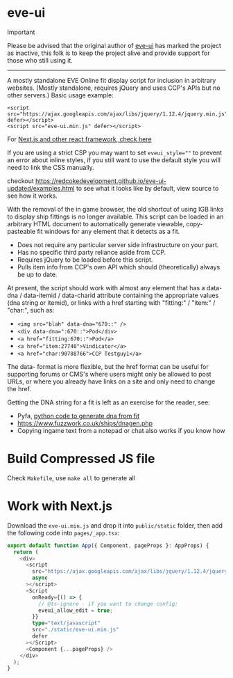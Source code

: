 # eve-ui

> [!IMPORTANT] 
> Please be advised that the original author of [eve-ui](https://github.com/quiescens/eve-ui) has marked the project as inactive, this folk is to keep the project alive and provide support for those who still using it.

----


A mostly standalone EVE Online fit display script for inclusion in arbitrary websites.
(Mostly standalone, requires jQuery and uses CCP's APIs but no other servers.)
Basic usage example:
```
<script src="https://ajax.googleapis.com/ajax/libs/jquery/1.12.4/jquery.min.js" defer></script>
<script src="eve-ui.min.js" defer></script>
```
For [Next.js and other react framework, check here](#work-with-nextjs)

If you are using a strict CSP you may want to set `eveui_style=""` to prevent an error about inline styles, if you still want to use the default style you will need to link the CSS manually.

checkout https://redcokedevelopment.github.io/eve-ui-updated/examples.html to see what it looks like by default, view source to see how it works.

With the removal of the in game browser, the old shortcut of using IGB links to display ship fittings is no longer available. 
This script can be loaded in an arbitrary HTML document to automatically generate viewable, copy-pasteable fit windows for any element that it detects as a fit.

* Does not require any particular server side infrastructure on your part.
* Has no specific third party reliance aside from CCP.
* Requires jQuery to be loaded before this script.
* Pulls item info from CCP's own API which should (theoretically) always be up to date.

At present, the script should work with almost any element that has a data-dna / data-itemid / data-charid attribute containing the appropriate values (dna string or itemid), or links with a href starting with "fitting:" / "item:" / "char:", such as:
* `<img src="blah" data-dna="670::" />`
* `<div data-dna=":670::">Pod</div>`
* `<a href="fitting:670::">Pod</a>`
* `<a href="item:27740">Vindicator</a>`
* `<a href="char:90788766">CCP Testguy1</a>`

The data- format is more flexible, but the href format can be useful for supporting forums or CMS's where users might only be allowed to post URLs, or where you already have links on a site and only need to change the href.

Getting the DNA string for a fit is left as an exercise for the reader, see:
* Pyfa, [python code to generate dna from fit](https://github.com/pyfa-org/Pyfa/blob/fa6be2edfb77b411b3d31b8e4bf77b17f819403a/service/port/dna.py#L160)
* https://www.fuzzwork.co.uk/ships/dnagen.php
* Copying ingame text from a notepad or chat also works if you know how

# Build Compressed JS file

Check `Makefile`, use `make all` to generate all

# Work with Next.js

Download the `eve-ui.min.js` and drop it into `public/static` folder,
then add the following code into `pages/_app.tsx`:

```ts
export default function App({ Component, pageProps }: AppProps) {
  return (
    <div>
      <script
        src="https://ajax.googleapis.com/ajax/libs/jquery/1.12.4/jquery.min.js"
        async
      ></script>
      <Script
        onReady={() => {
          // @ts-ignore - if you want to change config:
          eveui_allow_edit = true;
        }}
        type="text/javascript"
        src="./static/eve-ui.min.js"
        defer
      ></Script>
      <Component {...pageProps} />
    </div>
  );
}
```
